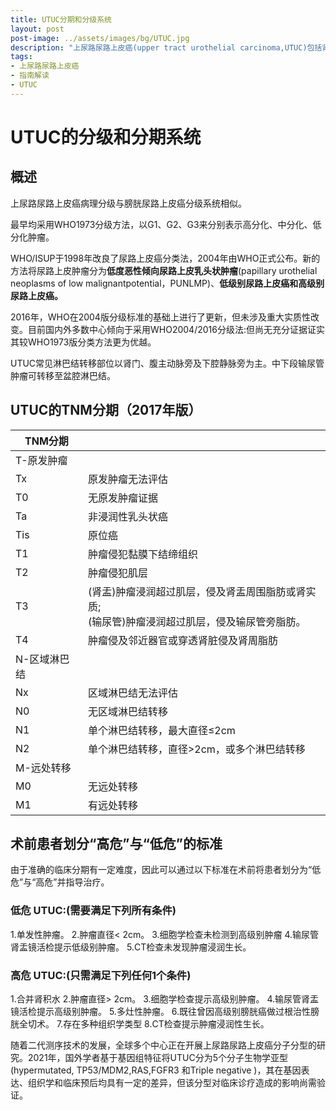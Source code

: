 ```yaml
---
title: UTUC分期和分级系统
layout: post
post-image: ../assets/images/bg/UTUC.jpg
description: "上尿路尿路上皮癌(upper tract urothelial carcinoma,UTUC)包括肾盂癌和输尿管癌。在肾盂输尿管的恶性肿瘤中最常见的病理类型为尿路上皮癌(即移行细胞癌 )"
tags: 
- 上尿路尿路上皮癌
- 指南解读
- UTUC
---
```




# UTUC的分级和分期系统

## 概述

上尿路尿路上皮癌病理分级与膀胱尿路上皮癌分级系统相似。

最早均采用WHO1973分级方法，以G1、G2、G3来分别表示高分化、中分化、低分化肿瘤。

WHO/ISUP于1998年改良了尿路上皮癌分类法，2004年由WHO正式公布。新的方法将尿路上皮肿瘤分为**低度恶性倾向尿路上皮乳头状肿瘤**(papillary urothelial neoplasms of low malignantpotential，PUNLMP)、**低级别尿路上皮癌和高级别尿路上皮癌。**

2016年，WHO在2004版分级标准的基础上进行了更新，但未涉及重大实质性改变。目前国内外多数中心倾向于采用WHO2004/2016分级法:但尚无充分证据证实其较WHO1973版分类方法更为优越。

UTUC常见淋巴结转移部位以肾门、腹主动脉旁及下腔静脉旁为主。中下段输尿管肿瘤可转移至盆腔淋巴结。



## UTUC的TNM分期（2017年版）

| TNM分期      |                                                              |
| ------------ | ------------------------------------------------------------ |
| T-原发肿瘤   |                                                              |
| Tx           | 原发肿瘤无法评估                                             |
| T0           | 无原发肿瘤证据                                               |
| Ta           | 非浸润性乳头状癌                                             |
| Tis          | 原位癌                                                       |
| T1           | 肿瘤侵犯黏膜下结缔组织                                       |
| T2           | 肿瘤侵犯肌层                                                 |
| T3           | (肾盂)肿瘤浸润超过肌层，侵及肾盂周围脂肪或肾实质;<br />(输尿管)肿瘤浸润超过肌层，侵及输尿管旁脂肪。 |
| T4           | 肿瘤侵及邻近器官或穿透肾脏侵及肾周脂肪                       |
| N-区域淋巴结 |                                                              |
| Nx           | 区域淋巴结无法评估                                           |
| N0           | 无区域淋巴结转移                                             |
| N1           | 单个淋巴结转移，最大直径≤2cm                                 |
| N2           | 单个淋巴结转移，直径>2cm，或多个淋巴结转移                   |
| M-远处转移   |                                                              |
| M0           | 无远处转移                                                   |
| M1           | 有远处转移                                                   |

## 术前患者划分“高危”与“低危”的标准

由于准确的临床分期有一定难度，因此可以通过以下标准在术前将患者划分为“低危”与“高危”并指导治疗。

### 低危 UTUC:(需要满足下列所有条件)

1.单发性肿瘤。
2.肿瘤直径< 2cm。
3.细胞学检查未检测到高级别肿瘤
4.输尿管肾盂镜活检提示低级别肿瘤。
5.CT检查未发现肿瘤浸润生长。

### 高危 UTUC:(只需满足下列任何1个条件)

1.合并肾积水
2.肿瘤直径> 2cm。
3.细胞学检查提示高级别肿瘤。
4.输尿管肾盂镜活检提示高级别肿瘤。
5.多灶性肿瘤。
6.既往曾因高级别膀胱癌做过根治性膀胱全切术。
7.存在多种组织学类型
8.CT检查提示肿瘤浸润性生长。

随着二代测序技术的发展，全球多个中心正在开展上尿路尿路上皮癌分子分型的研究。2021年，国外学者基于基因组特征将UTUC分为5个分子生物学亚型(hypermutated, TP53/MDM2,RAS,FGFR3 和Triple negative )，其在基因表达、组织学和临床预后均具有一定的差异，但该分型对临床诊疗造成的影响尚需验证。
